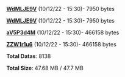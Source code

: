 [**WdMLJE9V**](/data/WdMLJE9V.txt) (10/12/22 - 15:30)- 7950 bytes

[**WdMLJE9V**](/data/WdMLJE9V.txt) (10/12/22 - 15:30)- 7950 bytes

[**aV5P3d4M**](/data/aV5P3d4M.txt) (10/12/22 - 15:30)- 466158 bytes

[**ZZW1r1u6**](/data/ZZW1r1u6.txt) (10/12/22 - 15:30)- 466158 bytes

**Total Datas**: 8138

**Total Size**: 47.68 MB / 47.7 MB